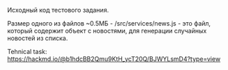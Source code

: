Исходный код тестового задания.

Размер одного из файлов ~0.5МБ - /src/services/news.js - это файл, который содержит объект с новостями, для генерации случайных новостей из списка.

Tehnical task:
https://hackmd.io/@b1hdcBB2Qmu9KtH_ycT20Q/BJWYLsmD4?type=view